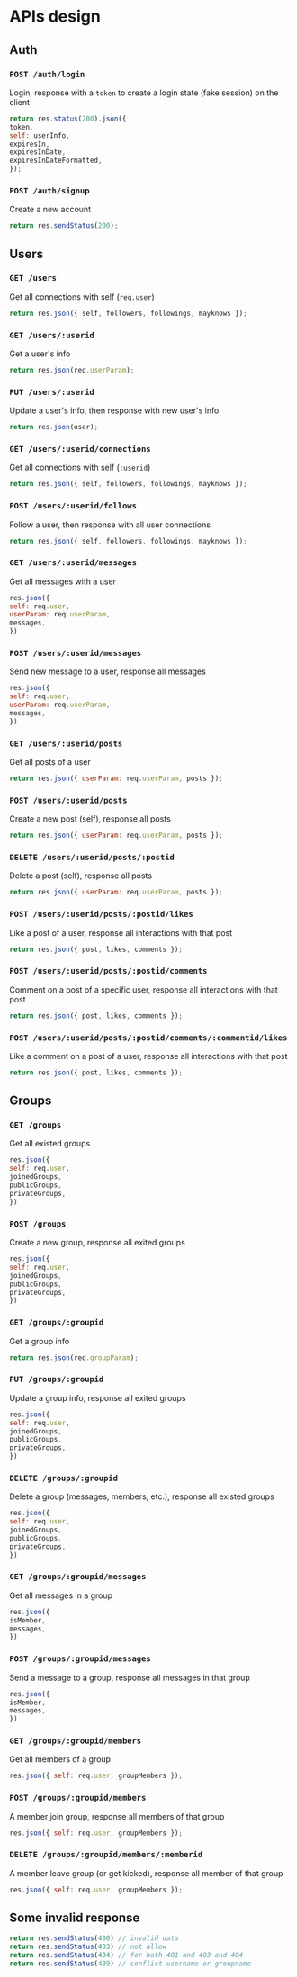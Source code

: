 # APIs design
## Auth
### `POST /auth/login`
Login, response with a `token` to create a login state (fake session) on the client
```js
return res.status(200).json({
token,
self: userInfo,
expiresIn,
expiresInDate,
expiresInDateFormatted,
});
```

### `POST /auth/signup`
Create a new account 
```js
return res.sendStatus(200);
```

## Users
### `GET /users`
Get all connections with self (`req.user`)
```js
return res.json({ self, followers, followings, mayknows });
```

### `GET /users/:userid`
Get a user's info 
```js
return res.json(req.userParam);
```

### `PUT /users/:userid`
Update a user's info, then response with new user's info
```js
return res.json(user);
```

### `GET /users/:userid/connections`
Get all connections with self (`:userid`)
```js
return res.json({ self, followers, followings, mayknows });
```

### `POST /users/:userid/follows`
Follow a user, then response with all user connections
```js
return res.json({ self, followers, followings, mayknows });
```

### `GET /users/:userid/messages`
Get all messages with a user 
```js
res.json({
self: req.user,
userParam: req.userParam,
messages,
})
```

### `POST /users/:userid/messages`
Send new message to a user, response all messages
```js
res.json({
self: req.user,
userParam: req.userParam,
messages,
})
```

### `GET /users/:userid/posts`
Get all posts of a user
```js
return res.json({ userParam: req.userParam, posts });
```

### `POST /users/:userid/posts`
Create a new post (self), response all posts
```js
return res.json({ userParam: req.userParam, posts });
```

### `DELETE /users/:userid/posts/:postid`
Delete a post (self), response all posts
```js
return res.json({ userParam: req.userParam, posts });
```

### `POST /users/:userid/posts/:postid/likes`
Like a post of a user, response all interactions with that post
```js
return res.json({ post, likes, comments });
```

### `POST /users/:userid/posts/:postid/comments`
Comment on a post of a specific user, response all interactions with that post
```js
return res.json({ post, likes, comments });
```

### `POST /users/:userid/posts/:postid/comments/:commentid/likes`
Like a comment on a post of a user, response all interactions with that post
```js
return res.json({ post, likes, comments });
```

## Groups
### `GET /groups`
Get all existed groups
```js
res.json({
self: req.user,
joinedGroups,
publicGroups,
privateGroups,
})
```

### `POST /groups`
Create a new group, response all exited groups
```js
res.json({
self: req.user,
joinedGroups,
publicGroups,
privateGroups,
})
```

### `GET /groups/:groupid`
Get a group info
```js
return res.json(req.groupParam);
```

### `PUT /groups/:groupid`
Update a group info, response all exited groups
```js
res.json({
self: req.user,
joinedGroups,
publicGroups,
privateGroups,
})
```

### `DELETE /groups/:groupid`
Delete a group (messages, members, etc.), response all existed groups
```js
res.json({
self: req.user,
joinedGroups,
publicGroups,
privateGroups,
})
```

### `GET /groups/:groupid/messages`
Get all messages in a group
```js
res.json({
isMember,
messages,
})
```

### `POST /groups/:groupid/messages`
Send a message to a group, response all messages in that group
```js
res.json({
isMember,
messages,
})
```

### `GET /groups/:groupid/members`
Get all members of a group
```js
res.json({ self: req.user, groupMembers });
```

### `POST /groups/:groupid/members`
A member join group, response all members of that group
```js
res.json({ self: req.user, groupMembers });
```

### `DELETE /groups/:groupid/members/:memberid`
A member leave group (or get kicked), response all member of that group
```js
res.json({ self: req.user, groupMembers });
```

## Some invalid response
```js
return res.sendStatus(400) // invalid data
return res.sendStatus(403) // not allow
return res.sendStatus(404) // for both 401 and 403 and 404
return res.sendStatus(409) // conflict username or groupname
```
